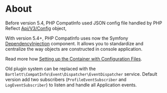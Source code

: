 <!-- markdownlint-disable MD013 -->
# About

Before version 5.4, PHP CompatInfo used JSON config file
handled by PHP Reflect [Api/V3/Config](https://github.com/llaville/php-reflect/blob/master/src/Bartlett/Reflect/Api/V3/Config.php) object,

With version 5.4+, PHP CompatInfo uses now the Symfony [DependencyInjection](https://symfony.com/components/DependencyInjection) component.
It allows you to standardize and centralize the way objects are constructed in console application.

Read more how [Setting up the Container with Configuration Files](https://symfony.com/doc/current/components/dependency_injection.html#setting-up-the-container-with-configuration-files).

Old plugin system can be replaced with the `Bartlett\CompatInfo\Event\Dispatcher\EventDispatcher` service.
Default version add two subscribers (`ProfileEventSubscriber` and `LogEventSubscriber`) to listen and handle all Application events.

